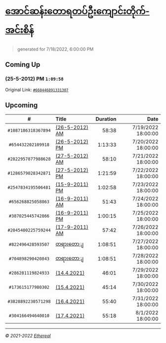 # [အောင်ဆန်းတောရတပ်ဦးကျောင်းတိုက်-အင်းစိန်](https://www.facebook.com/655653464834259)

> generated for 7/18/2022, 6:00:00 PM

## Coming Up

### (25-5-2012) PM `1:09:58`

Original Link: [`#660446891331307`](https://www.facebook.com/655653464834259/videos/660446891331307)

## Upcoming

| # | Title | Duration | Date |
|:-----:|:------|---------:|-------------:|
| `#1087186318367894` | [(26-5-2012) AM](https://www.facebook.com/655653464834259/videos/1087186318367894) | 58:38 | 7/19/2022 18:00:00 |
| `#654432202109918` | [(26-5-2012) PM](https://www.facebook.com/655653464834259/videos/654432202109918) | 1:13:33 | 7/20/2022 18:00:00 |
| `#2822957877988628` | [(27-5-2012) AM](https://www.facebook.com/655653464834259/videos/2822957877988628) | 58:10 | 7/21/2022 18:00:00 |
| `#1286579028342871` | [(27-5-2012) PM](https://www.facebook.com/655653464834259/videos/1286579028342871) | 1:21:59 | 7/22/2022 18:00:00 |
| `#2547834195506481` | [(15-9-2011) PM](https://www.facebook.com/655653464834259/videos/2547834195506481) | 1:02:58 | 7/23/2022 18:00:00 |
| `#656268825058063` | [(16-9-2011) AM](https://www.facebook.com/655653464834259/videos/656268825058063) | 51:43 | 7/24/2022 18:00:00 |
| `#387025445742866` | [(16-9-2011) PM](https://www.facebook.com/655653464834259/videos/387025445742866) | 1:00:15 | 7/25/2022 18:00:00 |
| `#2045400225759244` | [(17-9-2011) AM](https://www.facebook.com/655653464834259/videos/2045400225759244) | 57:42 | 7/26/2022 18:00:00 |
| `#822496428593507` | [တရားတောျ](https://www.facebook.com/655653464834259/videos/822496428593507) | 1:08:51 | 7/27/2022 18:00:00 |
| `#704898290420843` | [တရားတောျ](https://www.facebook.com/655653464834259/videos/704898290420843) | 1:08:51 | 7/28/2022 18:00:00 |
| `#286281119824933` | [(14.4.2021)](https://www.facebook.com/655653464834259/videos/286281119824933) | 46:01 | 7/29/2022 18:00:00 |
| `#173615177980302` | [(15.4.2021)](https://www.facebook.com/655653464834259/videos/173615177980302) | 45:14 | 7/30/2022 18:00:00 |
| `#3828892230571298` | [(16.4.2021)](https://www.facebook.com/655653464834259/videos/3828892230571298) | 55:40 | 7/31/2022 18:00:00 |
| `#304166494640010` | [(17.4.2021)](https://www.facebook.com/655653464834259/videos/304166494640010) | 55:18 | 8/1/2022 18:00:00 |

---

_&copy; 2021-2022 [Ethereal](https://github.com/etherealtech)_